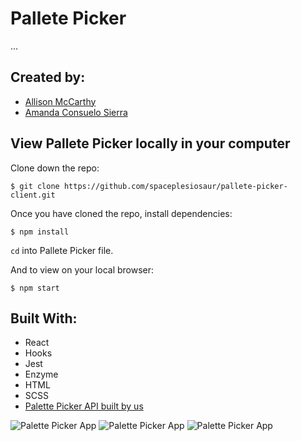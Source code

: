 # Pallete Picker

...

## Created by:

- [Allison McCarthy](https://github.com/spaceplesiosaur)
- [Amanda Consuelo Sierra](https://github.com/Asilo5)

## View Pallete Picker locally in your computer

Clone down the repo:

``$ git clone https://github.com/spaceplesiosaur/pallete-picker-client.git``

Once you have cloned the repo, install dependencies:

``$ npm install``

`` cd `` into Pallete Picker file.

And to view on your local browser:

``$ npm start``

## Built With:
- React
- Hooks
- Jest
- Enzyme
- HTML
- SCSS
- [Palette Picker API built by us](https://github.com/spaceplesiosaur/palette-picker)

![Palette Picker App](https://media.giphy.com/media/STlg4l8NohwLz0CJoc/giphy.gif)
![Palette Picker App](https://media.giphy.com/media/Tk1egjTljpT4ll8d9o/giphy.gif)
![Palette Picker App](https://media.giphy.com/media/jskVWCAA1ljUjdqcjk/giphy.gif)

